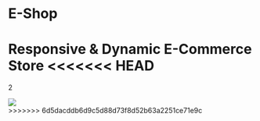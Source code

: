 # E-Shop
Responsive &amp; Dynamic E-Commerce Store
<<<<<<< HEAD
=======
2<!DOCTYPE html>
<html lang="en">
<head>
    <meta charset="UTF-8">
    <meta http-equiv="X-UA-compatible"content="IE=edge">
    <meta name="viewport" content="width=device-width, initial-scale=1.0">
    <title>tech2etc ecommerce tutorial</title>
    <link ref ="stylesheet" href="style.css">
</head>
<body>
     <section id ="header">
         <img src="400w-ZVIrPP_C3do">
     </section>
    
</body>
</html>
>>>>>>> 6d5dacddb6d9c5d88d73f8d52b63a2251ce71e9c
